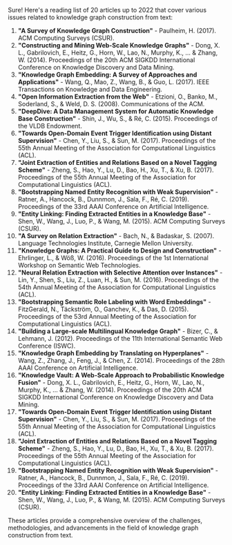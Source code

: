 Sure! Here's a reading list of 20 articles up to 2022 that cover various issues related to knowledge graph construction from text:

1. **"A Survey of Knowledge Graph Construction"** - Paulheim, H. (2017). ACM Computing Surveys (CSUR).
2. **"Constructing and Mining Web-Scale Knowledge Graphs"** - Dong, X. L., Gabrilovich, E., Heitz, G., Horn, W., Lao, N., Murphy, K., ... & Zhang, W. (2014). Proceedings of the 20th ACM SIGKDD International Conference on Knowledge Discovery and Data Mining.
3. **"Knowledge Graph Embedding: A Survey of Approaches and Applications"** - Wang, Q., Mao, Z., Wang, B., & Guo, L. (2017). IEEE Transactions on Knowledge and Data Engineering.
4. **"Open Information Extraction from the Web"** - Etzioni, O., Banko, M., Soderland, S., & Weld, D. S. (2008). Communications of the ACM.
5. **"DeepDive: A Data Management System for Automatic Knowledge Base Construction"** - Shin, J., Wu, S., & Ré, C. (2015). Proceedings of the VLDB Endowment.
6. **"Towards Open-Domain Event Trigger Identification using Distant Supervision"** - Chen, Y., Liu, S., & Sun, M. (2017). Proceedings of the 55th Annual Meeting of the Association for Computational Linguistics (ACL).
7. **"Joint Extraction of Entities and Relations Based on a Novel Tagging Scheme"** - Zheng, S., Hao, Y., Lu, D., Bao, H., Xu, T., & Xu, B. (2017). Proceedings of the 55th Annual Meeting of the Association for Computational Linguistics (ACL).
8. **"Bootstrapping Named Entity Recognition with Weak Supervision"** - Ratner, A., Hancock, B., Dunnmon, J., Sala, F., Ré, C. (2019). Proceedings of the 33rd AAAI Conference on Artificial Intelligence.
9. **"Entity Linking: Finding Extracted Entities in a Knowledge Base"** - Shen, W., Wang, J., Luo, P., & Wang, M. (2015). ACM Computing Surveys (CSUR).
10. **"A Survey on Relation Extraction"** - Bach, N., & Badaskar, S. (2007). Language Technologies Institute, Carnegie Mellon University.
11. **"Knowledge Graphs: A Practical Guide to Design and Construction"** - Ehrlinger, L., & Wöß, W. (2016). Proceedings of the 1st International Workshop on Semantic Web Technologies.
12. **"Neural Relation Extraction with Selective Attention over Instances"** - Lin, Y., Shen, S., Liu, Z., Luan, H., & Sun, M. (2016). Proceedings of the 54th Annual Meeting of the Association for Computational Linguistics (ACL).
13. **"Bootstrapping Semantic Role Labeling with Word Embeddings"** - FitzGerald, N., Täckström, O., Ganchev, K., & Das, D. (2015). Proceedings of the 53rd Annual Meeting of the Association for Computational Linguistics (ACL).
14. **"Building a Large-scale Multilingual Knowledge Graph"** - Bizer, C., & Lehmann, J. (2012). Proceedings of the 11th International Semantic Web Conference (ISWC).
15. **"Knowledge Graph Embedding by Translating on Hyperplanes"** - Wang, Z., Zhang, J., Feng, J., & Chen, Z. (2014). Proceedings of the 28th AAAI Conference on Artificial Intelligence.
16. **"Knowledge Vault: A Web-Scale Approach to Probabilistic Knowledge Fusion"** - Dong, X. L., Gabrilovich, E., Heitz, G., Horn, W., Lao, N., Murphy, K., ... & Zhang, W. (2014). Proceedings of the 20th ACM SIGKDD International Conference on Knowledge Discovery and Data Mining.
17. **"Towards Open-Domain Event Trigger Identification using Distant Supervision"** - Chen, Y., Liu, S., & Sun, M. (2017). Proceedings of the 55th Annual Meeting of the Association for Computational Linguistics (ACL).
18. **"Joint Extraction of Entities and Relations Based on a Novel Tagging Scheme"** - Zheng, S., Hao, Y., Lu, D., Bao, H., Xu, T., & Xu, B. (2017). Proceedings of the 55th Annual Meeting of the Association for Computational Linguistics (ACL).
19. **"Bootstrapping Named Entity Recognition with Weak Supervision"** - Ratner, A., Hancock, B., Dunnmon, J., Sala, F., Ré, C. (2019). Proceedings of the 33rd AAAI Conference on Artificial Intelligence.
20. **"Entity Linking: Finding Extracted Entities in a Knowledge Base"** - Shen, W., Wang, J., Luo, P., & Wang, M. (2015). ACM Computing Surveys (CSUR).

These articles provide a comprehensive overview of the challenges, methodologies, and advancements in the field of knowledge graph construction from text.